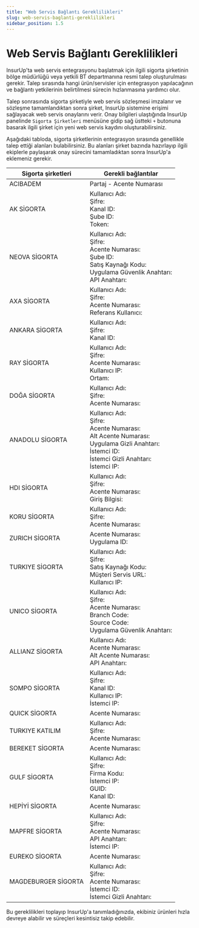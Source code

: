```yaml
---
title: "Web Servis Bağlantı Gereklilikleri"
slug: web-servis-baglanti-gereklilikleri
sidebar_position: 1.5
---
```


# Web Servis Bağlantı Gereklilikleri

InsurUp'ta web servis entegrasyonu başlatmak için ilgili sigorta şirketinin bölge müdürlüğü veya yetkili BT departmanına resmi talep oluşturulması gerekir. Talep sırasında hangi ürün/servisler için entegrasyon yapılacağının ve bağlantı yetkilerinin belirtilmesi sürecin hızlanmasına yardımcı olur.

Talep sonrasında sigorta şirketiyle web servis sözleşmesi imzalanır ve sözleşme tamamlandıktan sonra şirket, InsurUp sistemine erişimi sağlayacak web servis onaylarını verir. Onay bilgileri ulaştığında InsurUp panelinde `Sigorta Şirketleri` menüsüne gidip sağ üstteki `+` butonuna basarak ilgili şirket için yeni web servis kaydını oluşturabilirsiniz.

Aşağıdaki tabloda, sigorta şirketlerinin entegrasyon sırasında genellikle talep ettiği alanları bulabilirsiniz. Bu alanları şirket bazında hazırlayıp ilgili ekiplerle paylaşarak onay sürecini tamamladıktan sonra InsurUp'a eklemeniz gerekir.

| Sigorta şirketleri | Gerekli bağlantılar |
| --- | --- |
| ACIBADEM | Partaj - Acente Numarası |
| AK SİGORTA | Kullanıcı Adı:<br />Şifre:<br />Kanal ID:<br />Şube ID:<br />Token: |
| NEOVA SİGORTA | Kullanıcı Adı:<br />Şifre:<br />Acente Numarası:<br />Şube ID:<br />Satış Kaynağı Kodu:<br />Uygulama Güvenlik Anahtarı:<br />API Anahtarı: |
| AXA SİGORTA | Kullanıcı Adı:<br />Şifre:<br />Acente Numarası:<br />Referans Kullanıcı: |
| ANKARA SİGORTA | Kullanıcı Adı:<br />Şifre:<br />Kanal ID: |
| RAY SİGORTA | Kullanıcı Adı:<br />Şifre:<br />Acente Numarası:<br />Kullanıcı IP:<br />Ortam: |
| DOĞA SİGORTA | Kullanıcı Adı:<br />Şifre:<br />Acente Numarası: |
| ANADOLU SİGORTA | Kullanıcı Adı:<br />Şifre:<br />Acente Numarası:<br />Alt Acente Numarası:<br />Uygulama Gizli Anahtarı:<br />İstemci ID:<br />İstemci Gizli Anahtarı:<br />İstemci IP: |
| HDI SİGORTA | Kullanıcı Adı:<br />Şifre:<br />Acente Numarası:<br />Giriş Bilgisi: |
| KORU SİGORTA | Kullanıcı Adı:<br />Şifre:<br />Acente Numarası: |
| ZURICH SİGORTA | Acente Numarası:<br />Uygulama ID: |
| TURKIYE SİGORTA | Kullanıcı Adı:<br />Şifre:<br />Satış Kaynağı Kodu:<br />Müşteri Servis URL:<br />Kullanıcı IP: |
| UNICO SİGORTA | Kullanıcı Adı:<br />Şifre:<br />Acente Numarası:<br />Branch Code:<br />Source Code:<br />Uygulama Güvenlik Anahtarı: |
| ALLIANZ SİGORTA | Kullanıcı Adı:<br />Acente Numarası:<br />Alt Acente Numarası:<br />API Anahtarı: |
| SOMPO SİGORTA | Kullanıcı Adı:<br />Şifre:<br />Kanal ID:<br />Kullanıcı IP:<br />İstemci IP: |
| QUICK SİGORTA | Acente Numarası: |
| TURKIYE KATILIM | Kullanıcı Adı:<br />Şifre:<br />Acente Numarası: |
| BEREKET SİGORTA | Acente Numarası: |
| GULF SİGORTA | Kullanıcı Adı:<br />Şifre:<br />Firma Kodu:<br />İstemci IP:<br />GUID:<br />Kanal ID: |
| HEPİYİ SİGORTA | Acente Numarası: |
| MAPFRE SİGORTA | Kullanıcı Adı:<br />Şifre:<br />Acente Numarası:<br />API Anahtarı:<br />İstemci IP: |
| EUREKO SİGORTA | Acente Numarası: |
| MAGDEBURGER SİGORTA | Kullanıcı Adı:<br />Şifre:<br />Acente Numarası:<br />İstemci ID:<br />İstemci Gizli Anahtarı: |

Bu gereklilikleri toplayıp InsurUp'a tanımladığınızda, ekibiniz ürünleri hızla devreye alabilir ve süreçleri kesintisiz takip edebilir.
